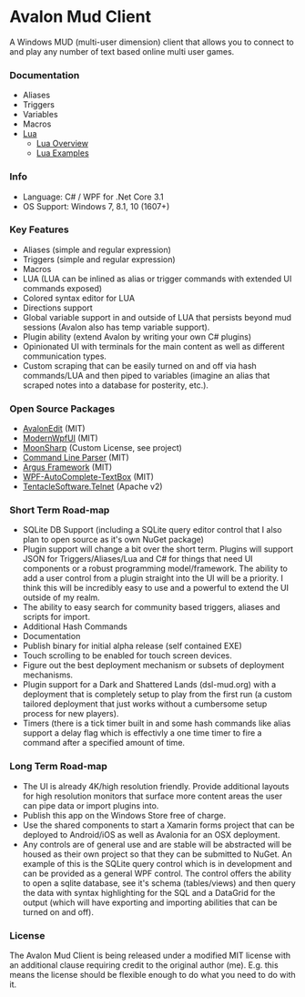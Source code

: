 # Avalon Mud Client

A Windows MUD (multi-user dimension) client that allows you to connect to and play any number of text based online multi user games.

### Documentation

- Aliases 
- Triggers
- Variables
- Macros
- [Lua](doc/Lua.md)
  - [Lua Overview](doc/Lua.md)
  - [Lua Examples](doc/LuaExamples.md)

### Info

 - Language: C# / WPF for .Net Core 3.1
 - OS Support: Windows 7, 8.1, 10 (1607+)
 
### Key Features
 
 - Aliases (simple and regular expression)
 - Triggers (simple and regular expression)
 - Macros
 - LUA (LUA can be inlined as alias or trigger commands with extended UI commands exposed)
 - Colored syntax editor for LUA
 - Directions support
 - Global variable support in and outside of LUA that persists beyond mud sessions (Avalon also has temp variable support). 
 - Plugin ability (extend Avalon by writing your own C# plugins)
 - Opinionated UI with terminals for the main content as well as different communication types.
 - Custom scraping that can be easily turned on and off via hash commands/LUA and then piped to variables (imagine an alias that scraped notes into a database for posterity, etc.).

### Open Source Packages

 - [AvalonEdit](https://github.com/icsharpcode/AvalonEdit) (MIT)
 - [ModernWpfUI](https://github.com/Kinnara/ModernWpf) (MIT)
 - [MoonSharp](https://github.com/moonsharp-devs/moonsharp) (Custom License, see project)
 - [Command Line Parser](https://github.com/commandlineparser/commandline) (MIT)
 - [Argus Framework](https://www.github.com/blakepell/ArgusFramework) (MIT)
 - [WPF-AutoComplete-TextBox](https://github.com/quicoli/WPF-AutoComplete-TextBox) (MIT)
 - [TentacleSoftware.Telnet](https://github.com/Spksh/TentacleSoftware.Telnet) (Apache v2)
 
### Short Term Road-map

 - SQLite DB Support (including a SQLite query editor control that I also plan to open source as it's own NuGet package) 
 - Plugin support will change a bit over the short term.  Plugins will support JSON for Triggers/Aliases/Lua and C# for things that need UI components or a robust programming model/framework.  The ability to add a user control from a plugin straight into the UI will be a priority.  I think this will be incredibly easy to use and a powerful to extend the UI outside of my realm.
 - The ability to easy search for community based triggers, aliases and scripts for import.
 - Additional Hash Commands
 - Documentation
 - Publish binary for initial alpha release (self contained EXE)
 - Touch scrolling to be enabled for touch screen devices.
 - Figure out the best deployment mechanism or subsets of deployment mechanisms.
 - Plugin support for a Dark and Shattered Lands (dsl-mud.org) with a deployment that is completely setup to play from the first run (a custom tailored deployment that just works without a cumbersome setup process for new players).
 - Timers (there is a tick timer built in and some hash commands like alias support a delay flag which is effectivly a one time timer to fire a command after a specified amount of time.

### Long Term Road-map

 - The UI is already 4K/high resolution friendly.  Provide additional layouts for high resolution monitors that surface more content areas the user can pipe data or import plugins into.
 - Publish this app on the Windows Store free of charge.
 - Use the shared components to start a Xamarin forms project that can be deployed to Android/iOS as well as Avalonia for an OSX deployment.
 - Any controls are of general use and are stable will be abstracted will be housed as their own project so that they can be submitted to NuGet.  An example of this is the SQLite query control which is in development and can be provided as a general WPF control.  The control offers the ability to open a sqlite database, see it's schema (tables/views) and then query the data with syntax highlighting for the SQL and a DataGrid for the output (which will have exporting and importing abilities that can be turned on and off).
 
### License
 
 The Avalon Mud Client is being released under a modified MIT license with an additional clause
 requiring credit to the original author (me).  E.g. this means the license should be flexible enough
 to do what you need to do with it.